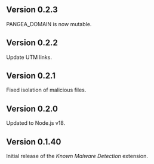 ## Version 0.2.3

PANGEA_DOMAIN is now mutable.

## Version 0.2.2

Update UTM links.

## Version 0.2.1

Fixed isolation of malicious files.

## Version 0.2.0

Updated to Node.js v18.

## Version 0.1.40

Initial release of the _Known Malware Detection_ extension.
